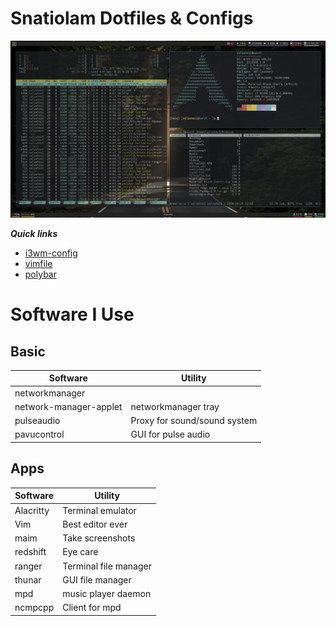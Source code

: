 # Snatiolam Dotfiles & Configs

![i3-preview](.screenshots/preview.png)

***Quick links***
- [i3wm-config](.config/i3/config)
- [vimfile](.vimrc)
- [polybar](.config/polybar/config)


# Software I Use

## Basic

| Software               | Utility                      |
|------------------------|------------------------------|
| networkmanager         |                              |
| network-manager-applet | networkmanager tray          |
| pulseaudio             | Proxy for sound/sound system |
| pavucontrol            | GUI for pulse audio          |


## Apps

| Software  | Utility               |
|-----------|-----------------------|
| Alacritty | Terminal emulator     |
| Vim       | Best editor ever      |
| maim      | Take screenshots      |
| redshift  | Eye care              |
| ranger    | Terminal file manager |
| thunar  | GUI file manager      |
| mpd       | music player daemon   |
| ncmpcpp   | Client for mpd        |
